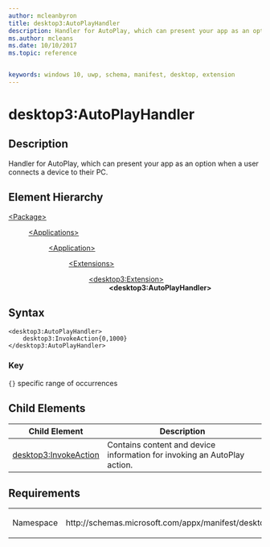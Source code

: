 ```yaml
---
author: mcleanbyron
title: desktop3:AutoPlayHandler
description: Handler for AutoPlay, which can present your app as an option when a user connects a device to their PC.
ms.author: mcleans
ms.date: 10/10/2017
ms.topic: reference


keywords: windows 10, uwp, schema, manifest, desktop, extension 
---
```


# desktop3:AutoPlayHandler

## Description
Handler for AutoPlay, which can present your app as an option when a user connects a device to their PC.

## Element Hierarchy
<dl>
<dt><a href="element-package.md">&lt;Package&gt;</a></dt>
<dd>
<dl>
<dt><a href="element-applications.md">&lt;Applications&gt;</a></dt>
<dd>
<dl>
<dt><a href="element-application.md">&lt;Application&gt;</a></dt>
<dd>
<dl>
<dt><a href="element-1-extensions.md">&lt;Extensions&gt;</a></dt>
<dd>
<dl>
<dt><a href="element-desktop3-extension.md">&lt;desktop3:Extension&gt;</a></dt>
<dd><b>&lt;desktop3:AutoPlayHandler&gt;</b></dd>
</dl>
</dd>
</dl>
</dd>
</dl>
</dd>
</dl>
</dd>
</dl>


## Syntax
```syntax
<desktop3:AutoPlayHandler>
    desktop3:InvokeAction{0,1000}
</desktop3:AutoPlayHandler>
```

### Key
`{}` specific range of occurrences


## Child Elements

| Child Element | Description |
|---------------|-------------|
| [desktop3:InvokeAction](element-desktop3-invokeaction.md) | Contains content and device information for invoking an AutoPlay action. |  

## Requirements

<table>
<colgroup>
<col width="50%" />
<col width="50%" />
</colgroup>
<tbody>
<tr class="odd">
<td><p>Namespace</p></td>
<td><p>http://schemas.microsoft.com/appx/manifest/desktop/windows10/3</p></td>
</tr>
</tbody>
</table>